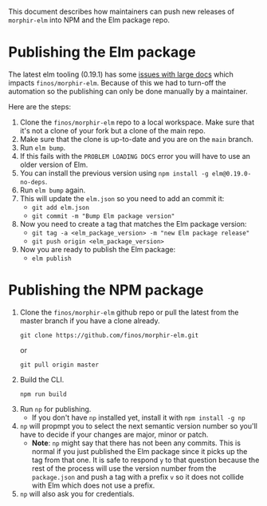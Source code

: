 This document describes how maintainers can push new releases of `morphir-elm` into NPM and the Elm package repo. 

# Publishing the Elm package

The latest elm tooling (0.19.1) has some [issues with large docs](https://github.com/elm/compiler/issues?q=is%3Aissue+is%3Aopen+loading+docs) which impacts `finos/morphir-elm`. Because of this we had to turn-off the automation so the publishing can only be done manually by a maintainer.

Here are the steps:

1. Clone the `finos/morphir-elm` repo to a local workspace. Make sure that it's not a clone of your fork but a clone of the main repo.
2. Make sure that the clone is up-to-date and you are on the `main` branch.
3. Run `elm bump`.
4. If this fails with the `PROBLEM LOADING DOCS` error you will have to use an older version of Elm. 
5. You can install the previous version using `npm install -g elm@0.19.0-no-deps`.
6. Run `elm bump` again.
7. This will update the `elm.json` so you need to add an commit it:
    - `git add elm.json`
    - `git commit -m "Bump Elm package version"`
8. Now you need to create a tag that matches the Elm package version:
    - `git tag -a <elm_package_version> -m "new Elm package release"`
    - `git push origin <elm_package_version>`
9. Now you are ready to publish the Elm package:
    - `elm publish`    


# Publishing the NPM package

1. Clone the `finos/morphir-elm` github repo or pull the latest from the master branch if you have a clone already.
    ```
    git clone https://github.com/finos/morphir-elm.git
    ```
   or
    ```
    git pull origin master
    ```
2. Build the CLI.
    ```
    npm run build
    ```
3. Run `np` for publishing.
   - If you don't have `np` installed yet, install it with `npm install -g np`
4. `np` will propmpt you to select the next semantic version number so you'll have to decide if your changes are major, minor or patch.
   - **Note**: `np` might say that there has not been any commits. This is normal if you just published the Elm package since it picks up
     the tag from that one. It is safe to respond `y` to that question because the rest of the process will use the version number from the
     `package.json` and push a tag with a prefix `v` so it does not collide with Elm which does not use a prefix.
5. `np` will also ask you for credentials.